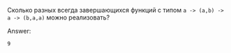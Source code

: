 Сколько разных всегда завершающихся функций с типом ```a -> (a,b) -> a -> (b,a,a)``` можно реализовать?

Answer:

```
9
```
